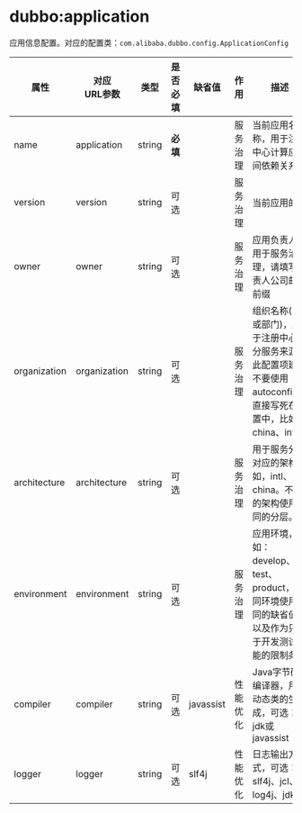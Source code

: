 
# dubbo:application

应用信息配置。对应的配置类：`com.alibaba.dubbo.config.ApplicationConfig`

| 属性 | 对应<br>URL参数 | 类型 | 是否<br>必填 | 缺省值 | 作用 | 描述 |
| --- | --- | ---- | --- | --- | --- | --- |
| name | application | string | <b>必填</b> | | 服务治理 | 当前应用名称，用于注册中心计算应用间依赖关系 |
| version | version | string | 可选 | | 服务治理 | 当前应用的 |
| owner | owner | string | 可选 | | 服务治理 | 应用负责人，用于服务治理，请填写负责人公司邮箱前缀 |
| organization | organization | string | 可选 | | 服务治理 | 组织名称(BU或部门)，用于注册中心区分服务来源，此配置项建议不要使用autoconfig，直接写死在配置中，比如china、intl等 |
| architecture| architecture | string | 可选 | | 服务治理 | 用于服务分层对应的架构。如，intl、china。不同的架构使用不同的分层。 |
| environment | environment | string | 可选 | | 服务治理 | 应用环境，如：develop、test、product，不同环境使用不同的缺省值，以及作为只用于开发测试功能的限制条件 |
| compiler | compiler | string | 可选 | javassist | 性能优化 | Java字节码编译器，用于动态类的生成，可选：jdk或javassist |
| logger | logger | string | 可选 | slf4j | 性能优化 | 日志输出方式，可选：slf4j、jcl、log4j、jdk |